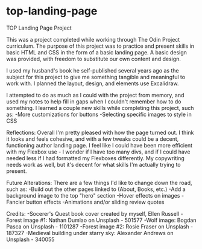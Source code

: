 # top-landing-page
TOP Landing Page Project

This was a project completed while working through The Odin Project curriculum. The purpose of this project was to practice and present skills in basic HTML and CSS in the form of a basic landing page. A basic design was provided, with freedom to substitute our own content and design.

I used my husband's book he self-published several years ago as the subject for this project to give me something tangible and meaningful to work with. I planned the layout, design, and elements use Excalidraw.

I attempted to do as much as I could with the project from memory, and used my notes to help fill in gaps when I couldn't remember how to do something. I learned a couple new skills while completing this project, such as:
    -More customizations for buttons
    -Selecting specific images to style in CSS

Reflections:
Overall I'm pretty pleased with how the page turned out. I think it looks and feels cohesive, and with a few tweaks could be a decent, functioning author landing page.
I feel like I could have been more efficient with my Flexbox use - I wonder if I have too many divs, and if I could have needed less if I had formatted my Flexboxes differently. My copywriting needs work as well, but it's decent for what skills I'm actually trying to present.

Future Alterations:
There are a few things I'd like to change down the road, such as:
    -Build out the other pages linked to (About, Books, etc.)
    -Add a background image to the top "hero" section
    -Hover effects on images
    -Fancier button effects
    -Animations and/or sliding review quotes


Credits:
-Socerer's Quest book cover created by myself, Ellen Russell
-Forest image #1: Nathan Dumlao on Unsplash - 501577
-Wolf image: Bogdan Pasca on Unsplash - 1101287
-Forest image #2: Rosie Fraser on Unsplash - 187327
-Medieval building under starry sky: Alexander Andrews on Unsplash - 340055
